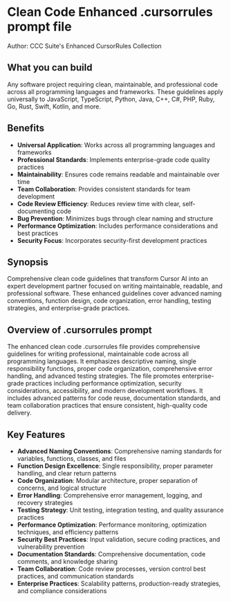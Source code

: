 # Clean Code Enhanced .cursorrules prompt file

Author: CCC Suite's Enhanced CursorRules Collection

## What you can build
Any software project requiring clean, maintainable, and professional code across all programming languages and frameworks. These guidelines apply universally to JavaScript, TypeScript, Python, Java, C++, C#, PHP, Ruby, Go, Rust, Swift, Kotlin, and more.

## Benefits
- **Universal Application**: Works across all programming languages and frameworks
- **Professional Standards**: Implements enterprise-grade code quality practices
- **Maintainability**: Ensures code remains readable and maintainable over time
- **Team Collaboration**: Provides consistent standards for team development
- **Code Review Efficiency**: Reduces review time with clear, self-documenting code
- **Bug Prevention**: Minimizes bugs through clear naming and structure
- **Performance Optimization**: Includes performance considerations and best practices
- **Security Focus**: Incorporates security-first development practices

## Synopsis
Comprehensive clean code guidelines that transform Cursor AI into an expert development partner focused on writing maintainable, readable, and professional software. These enhanced guidelines cover advanced naming conventions, function design, code organization, error handling, testing strategies, and enterprise-grade practices.

## Overview of .cursorrules prompt
The enhanced clean code .cursorrules file provides comprehensive guidelines for writing professional, maintainable code across all programming languages. It emphasizes descriptive naming, single responsibility functions, proper code organization, comprehensive error handling, and advanced testing strategies. The file promotes enterprise-grade practices including performance optimization, security considerations, accessibility, and modern development workflows. It includes advanced patterns for code reuse, documentation standards, and team collaboration practices that ensure consistent, high-quality code delivery.

## Key Features
- **Advanced Naming Conventions**: Comprehensive naming standards for variables, functions, classes, and files
- **Function Design Excellence**: Single responsibility, proper parameter handling, and clear return patterns
- **Code Organization**: Modular architecture, proper separation of concerns, and logical structure
- **Error Handling**: Comprehensive error management, logging, and recovery strategies
- **Testing Strategy**: Unit testing, integration testing, and quality assurance practices
- **Performance Optimization**: Performance monitoring, optimization techniques, and efficiency patterns
- **Security Best Practices**: Input validation, secure coding practices, and vulnerability prevention
- **Documentation Standards**: Comprehensive documentation, code comments, and knowledge sharing
- **Team Collaboration**: Code review processes, version control best practices, and communication standards
- **Enterprise Practices**: Scalability patterns, production-ready strategies, and compliance considerations
